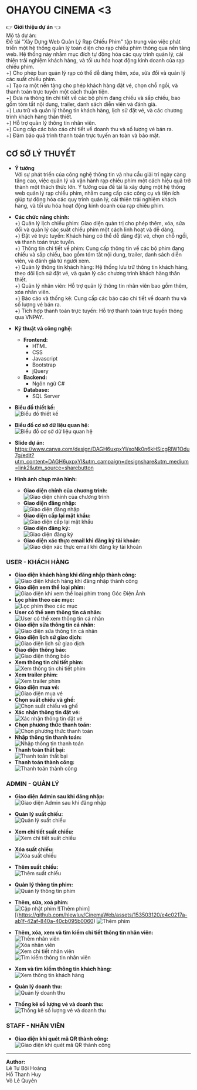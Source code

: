# OHAYOU CINEMA <3

👉 **Giới thiệu dự án** 👈  
Mô tả dự án:  
Đề tài "Xây Dựng Web Quản Lý Rạp Chiếu Phim" tập trung vào việc phát triển một hệ thống quản lý toàn diện cho rạp chiếu phim thông qua nền tảng web. Hệ thống này nhằm mục đích tự động hóa các quy trình quản lý, cải thiện trải nghiệm khách hàng, và tối ưu hóa hoạt động kinh doanh của rạp chiếu phim.  
+) Cho phép ban quản lý rạp có thể dễ dàng thêm, xóa, sửa đổi và quản lý các suất chiếu phim.  
+) Tạo ra một nền tảng cho phép khách hàng đặt vé, chọn chỗ ngồi, và thanh toán trực tuyến một cách thuận tiện.  
+) Đưa ra thông tin chi tiết về các bộ phim đang chiếu và sắp chiếu, bao gồm tóm tắt nội dung, trailer, danh sách diễn viên và đánh giá.  
+) Lưu trữ và quản lý thông tin khách hàng, lịch sử đặt vé, và các chương trình khách hàng thân thiết.  
+) Hỗ trợ quản lý thông tin nhân viên.  
+) Cung cấp các báo cáo chi tiết về doanh thu và số lượng vé bán ra.  
+) Đảm bảo quá trình thanh toán trực tuyến an toàn và bảo mật.  

## CƠ SỞ LÝ THUYẾT  
- **Ý tưởng**  
Với sự phát triển của công nghệ thông tin và nhu cầu giải trí ngày càng tăng cao, việc quản lý và vận hành rạp chiếu phim một cách hiệu quả trở thành một thách thức lớn. Ý tưởng của đề tài là xây dựng một hệ thống web quản lý rạp chiếu phim, nhằm cung cấp các công cụ và tiện ích giúp tự động hóa các quy trình quản lý, cải thiện trải nghiệm khách hàng, và tối ưu hóa hoạt động kinh doanh của rạp chiếu phim.  

- **Các chức năng chính:**  
  +) Quản lý lịch chiếu phim: Giao diện quản trị cho phép thêm, xóa, sửa đổi và quản lý các suất chiếu phim một cách linh hoạt và dễ dàng.  
  +) Đặt vé trực tuyến: Khách hàng có thể dễ dàng đặt vé, chọn chỗ ngồi, và thanh toán trực tuyến.  
  +) Thông tin chi tiết về phim: Cung cấp thông tin về các bộ phim đang chiếu và sắp chiếu, bao gồm tóm tắt nội dung, trailer, danh sách diễn viên, và đánh giá từ người xem.  
  +) Quản lý thông tin khách hàng: Hệ thống lưu trữ thông tin khách hàng, theo dõi lịch sử đặt vé, và quản lý các chương trình khách hàng thân thiết.  
  +) Quản lý nhân viên: Hỗ trợ quản lý thông tin nhân viên bao gồm thêm, xóa nhân viên.  
  +) Báo cáo và thống kê: Cung cấp các báo cáo chi tiết về doanh thu và số lượng vé bán ra.  
  +) Tích hợp thanh toán trực tuyến: Hỗ trợ thanh toán trực tuyến thông qua VNPAY.  

- **Kỹ thuật và công nghệ:**  
  + **Frontend:**  
    - HTML  
    - CSS  
    - Javascript  
    - Bootstrap  
    - jQuery  
  + **Backend:**  
    - Ngôn ngữ C#  
  + **Database:**  
    - SQL Server  

- **Biểu đồ thiết kế:**  
  ![Biểu đồ thiết kế](https://github.com/hlewluv/CinemaWeb/assets/153503120/5d7743af-6a49-4688-b159-595892731f21)  

- **Biểu đồ cơ sở dữ liệu quan hệ:**  
  ![Biểu đồ cơ sở dữ liệu quan hệ](https://github.com/hlewluv/CinemaWeb/assets/153503120/8d86b55f-caac-4f13-bd1a-32bce164434c)  
- **Slide dự án:** https://www.canva.com/design/DAGH6uxpxYI/xoNk0n6kHSicgRIW1Odu7g/edit?utm_content=DAGH6uxpxYI&utm_campaign=designshare&utm_medium=link2&utm_source=sharebutton 

- **Hình ảnh chụp màn hình:**  
  - **Giao diện chính của chương trình:**  
    ![Giao diện chính của chương trình](https://github.com/hlewluv/CinemaWeb/assets/153503120/669e1595-090e-439a-b027-18e19d7e2877)  
  - **Giao diện đăng nhập:**  
    ![Giao diện đăng nhập](https://github.com/hlewluv/CinemaWeb/assets/153503120/31a8ba7f-dab6-4079-b912-b2efcf5535be)  
  - **Giao diện cấp lại mật khẩu:**  
    ![Giao diện cấp lại mật khẩu](https://github.com/hlewluv/CinemaWeb/assets/153503120/808d0e90-d33c-4967-91b2-bb4cb4813d41)  
  - **Giao diện đăng ký:**  
    ![Giao diện đăng ký](https://github.com/hlewluv/CinemaWeb/assets/153503120/25eea62d-7178-4973-ba7c-f5c95ae0a4ba)  
  - **Giao diện xác thực email khi đăng ký tài khoản:**  
    ![Giao diện xác thực email khi đăng ký tài khoản](https://github.com/hlewluv/CinemaWeb/assets/153503120/8e0b1d58-d68c-448b-8fc4-12b19c5938a4)  

### USER - KHÁCH HÀNG

- **Giao diện khách hàng khi đăng nhập thành công:**  
  ![Giao diện khách hàng khi đăng nhập thành công](https://github.com/hlewluv/CinemaWeb/assets/153503120/35443c43-8502-4ed1-9f11-1992b26fb8b0)  
- **Giao diện xem thể loại phim:**  
  ![Giao diện khi xem thể loại phim trong Góc Điện Ảnh](https://github.com/hlewluv/CinemaWeb/assets/153503120/9eabc14a-cca0-4159-ab28-a55c6af648de)  
- **Lọc phim theo các mục:**  
  ![Lọc phim theo các mục](https://github.com/hlewluv/CinemaWeb/assets/153503120/c24e17da-04ab-42b7-af1f-cfe243faae36)  
- **User có thể xem thông tin cá nhân:**  
  ![User có thể xem thông tin cá nhân](https://github.com/hlewluv/CinemaWeb/assets/153503120/73d32d02-1c14-4618-8109-63cbd254959a)  
- **Giao diện sửa thông tin cá nhân:**  
  ![Giao diện sửa thông tin cá nhân](https://github.com/hlewluv/CinemaWeb/assets/153503120/cb19a661-26c2-4ebe-8105-935d628915da)  
- **Giao diện lịch sử giao dịch:**  
  ![Giao diện lịch sử giao dịch](https://github.com/hlewluv/CinemaWeb/assets/153503120/038537c5-2f5f-4136-a15e-44281d1348f9)  
- **Giao diện thông báo:**  
  ![Giao diện thông báo](https://github.com/hlewluv/CinemaWeb/assets/153503120/dd14f7e7-e114-448c-aa92-5882751492f0)  
- **Xem thông tin chi tiết phim:**  
  ![Xem thông tin chi tiết phim](https://github.com/hlewluv/CinemaWeb/assets/153503120/4664e4f8-4409-4464-ad95-cbabbd6172b3)  
- **Xem trailer phim:**  
  ![Xem trailer phim](https://github.com/hlewluv/CinemaWeb/assets/153503120/5ebe6533-e8a3-49ec-9f5c-2abb2158eb1a)  
- **Giao diện mua vé:**  
  ![Giao diện mua vé](https://github.com/hlewluv/CinemaWeb/assets/153503120/5d8166f3-3c7f-43e6-b3e4-d22b8afbe96b)  
- **Chọn suất chiếu và ghế:**  
  ![Chọn suất chiếu và ghế](https://github.com/hlewluv/CinemaWeb/assets/153503120/d480fc86-e376-4aac-a6cd-e52e011eec3c)  
- **Xác nhận thông tin đặt vé:**  
  ![Xác nhận thông tin đặt vé](https://github.com/hlewluv/CinemaWeb/assets/153503120/85338f47-651d-4b23-9dd1-464f3da53bf5)  
- **Chọn phương thức thanh toán:**  
  ![Chọn phương thức thanh toán](https://github.com/hlewluv/CinemaWeb/assets/153503120/cda5c126-4ab6-46d6-9c41-3a186f3a41fe)  
- **Nhập thông tin thanh toán:**  
  ![Nhập thông tin thanh toán](https://github.com/hlewluv/CinemaWeb/assets/153503120/23237416-2d7e-428e-a59b-50995c86f058)  
- **Thanh toán thất bại:**  
  ![Thanh toán thất bại](https://github.com/hlewluv/CinemaWeb/assets/153503120/fa0e158b-8546-4093-b173-817762ca2fcd)  
- **Thanh toán thành công:**  
  ![Thanh toán thành công](https://github.com/hlewluv/CinemaWeb/assets/153503120/847c86a8-ae1b-4bb8-955e-57bc694f0eda)  

### ADMIN - QUẢN LÝ

- **Giao diện Admin sau khi đăng nhập:**  
  ![Giao diện Admin sau khi đăng nhập](https://github.com/hlewluv/CinemaWeb/assets/153503120/6aba9d3a-46c1-438e-945b-f761bff0e761)  
- **Quản lý suất chiếu:**  
  ![Quản lý suất chiếu](https://github.com/hlewluv/CinemaWeb/assets/153503120/b61ec368-9536-4594-a3f8-69d0c64899e0)  
- **Xem chi tiết suất chiếu:**  
  ![Xem chi tiết suất chiếu](https://github.com/hlewluv/CinemaWeb/assets/153503120/095d2914-f55e-4595-adba-2d9c439722e2)  
- **Xóa suất chiếu:**  
  ![Xóa suất chiếu](https://github.com/hlewluv/CinemaWeb/assets/153503120/54efd368-418e-4468-b3db-5f6aec331863)  
- **Thêm suất chiếu:**  
  ![Thêm suất chiếu](https://github.com/hlewluv/CinemaWeb/assets/153503120/ff164345-b21b-421b-abe4-61475f6a203f)  
- **Quản lý thông tin phim:**  
  ![Quản lý thông tin phim](https://github.com/hlewluv/CinemaWeb/assets/153503120/8729fdf5-8fd1-4b98-bf83-c55b39513187)  
- **Thêm, sửa, xoá phim:**  
  ![Cập nhật phim](https://github.com/hlewluv/CinemaWeb/assets/153503120/dcaaecd1-9f07-49b6-a206-e0b71fde734f)
  ![Thêm phim][(https://github.com/hlewluv/CinemaWeb/assets/153503120/e4c0217a-ab1f-42af-840a-40cb095b0060)
  ![Thêm phim](https://github.com/hlewluv/CinemaWeb/assets/153503120/e241ab48-ebed-49fd-ba6c-01a3ca1efe34)

 
- **Thêm, xóa, xem và tìm kiếm chi tiết thông tin nhân viên:**  
  ![Thêm nhân viên](https://github.com/hlewluv/CinemaWeb/assets/153503120/49519327-92bd-433d-b414-1a9a50088f9a)  
  ![Xóa nhân viên](https://github.com/hlewluv/CinemaWeb/assets/153503120/c1ced008-bfe1-42b6-821f-78379109db70)  
  ![Xem chi tiết nhân viên](https://github.com/hlewluv/CinemaWeb/assets/153503120/82b095a4-0beb-4bb5-a68e-18c205422e73)  
  ![Tìm kiếm thông tin nhân viên](https://github.com/hlewluv/CinemaWeb/assets/153503120/bf75f69d-4945-446a-86b0-80ea29e50680)  
- **Xem và tìm kiếm thông tin khách hàng:**  
  ![Xem thông tin khách hàng](https://github.com/hlewluv/CinemaWeb/assets/153503120/7daa3735-c506-4e4d-a3fb-782c06a3b812)  
- **Quản lý doanh thu:**  
  ![Quản lý doanh thu](https://github.com/hlewluv/CinemaWeb/assets/153503120/8a55dde2-f1e7-4bdc-bff3-63bfef9d1d0a)  
- **Thống kê số lượng vé và doanh thu:**  
  ![Thống kê số lượng vé và doanh thu](https://github.com/hlewluv/CinemaWeb/assets/153503120/f002223c-2b29-449f-a51b-4a0a3bc4608f)  

### STAFF - NHÂN VIÊN

- **Giao diện khi quét mã QR thành công:**  
  ![Giao diện khi quét mã QR thành công](https://github.com/hlewluv/CinemaWeb/assets/153503120/4bf1406d-acf4-4f5f-a090-1feafb3874d1)  

---

**Author:**  
Lê Tự Bội Hoàng  
Hồ Thanh Huy  
Võ Lê Quyên
